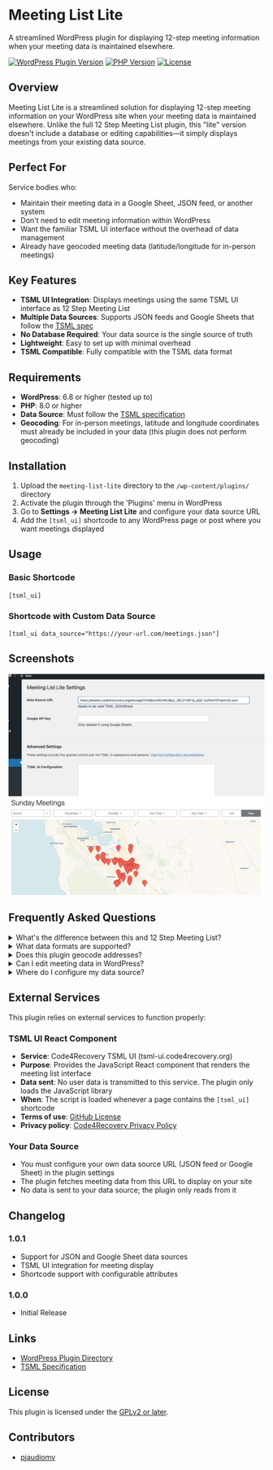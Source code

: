 # Meeting List Lite

A streamlined WordPress plugin for displaying 12-step meeting information when your meeting data is maintained elsewhere.

[![WordPress Plugin Version](https://img.shields.io/badge/WordPress-6.8%20tested-blue)](https://wordpress.org/plugins/meeting-list-lite/)
[![PHP Version](https://img.shields.io/badge/PHP-8.0%2B-purple)](https://www.php.net/)
[![License](https://img.shields.io/badge/license-GPLv2%2B-green)](http://www.gnu.org/licenses/gpl-2.0.html)

## Overview

Meeting List Lite is a streamlined solution for displaying 12-step meeting information on your WordPress site when your meeting data is maintained elsewhere. Unlike the full 12 Step Meeting List plugin, this "lite" version doesn't include a database or editing capabilities—it simply displays meetings from your existing data source.

## Perfect For

Service bodies who:
- Maintain their meeting data in a Google Sheet, JSON feed, or another system
- Don't need to edit meeting information within WordPress
- Want the familiar TSML UI interface without the overhead of data management
- Already have geocoded meeting data (latitude/longitude for in-person meetings)

## Key Features

- **TSML UI Integration**: Displays meetings using the same TSML UI interface as 12 Step Meeting List
- **Multiple Data Sources**: Supports JSON feeds and Google Sheets that follow the [TSML spec](https://github.com/code4recovery/spec)
- **No Database Required**: Your data source is the single source of truth
- **Lightweight**: Easy to set up with minimal overhead
- **TSML Compatible**: Fully compatible with the TSML data format

## Requirements

- **WordPress**: 6.8 or higher (tested up to)
- **PHP**: 8.0 or higher
- **Data Source**: Must follow the [TSML specification](https://github.com/code4recovery/spec)
- **Geocoding**: For in-person meetings, latitude and longitude coordinates must already be included in your data (this plugin does not perform geocoding)

## Installation

1. Upload the `meeting-list-lite` directory to the `/wp-content/plugins/` directory
2. Activate the plugin through the 'Plugins' menu in WordPress
3. Go to **Settings → Meeting List Lite** and configure your data source URL
4. Add the `[tsml_ui]` shortcode to any WordPress page or post where you want meetings displayed

## Usage

### Basic Shortcode
```
[tsml_ui]
```

### Shortcode with Custom Data Source
```
[tsml_ui data_source="https://your-url.com/meetings.json"]
```

## Screenshots

![Plugin Settings](assets/screenshot-1.png "Plugin Settings")
![Plugin Settings](assets/screenshot-2.png "Meeting map")

## Frequently Asked Questions

<details>
<summary>What's the difference between this and 12 Step Meeting List?</summary>

12 Step Meeting List is a full-featured plugin that stores meeting data in your WordPress database and includes editing capabilities, geocoding, and data management tools. Meeting List Lite is designed for service bodies who maintain their meeting data elsewhere and just need to display it on their WordPress site.
</details>

<details>
<summary>What data formats are supported?</summary>

The plugin supports JSON feeds and Google Sheets that conform to the [TSML specification](https://github.com/code4recovery/spec).
</details>

<details>
<summary>Does this plugin geocode addresses?</summary>

No. Your data source must already include latitude and longitude coordinates for in-person meetings. If you need geocoding, consider using the full 12 Step Meeting List plugin instead.
</details>

<details>
<summary>Can I edit meeting data in WordPress?</summary>

No. This is a display-only plugin. Your data source (JSON feed, Google Sheet, etc.) is the single source of truth. To edit meetings, update your external data source.
</details>

<details>
<summary>Where do I configure my data source?</summary>

Go to **Settings → Meeting List Lite** in your WordPress dashboard, or use the `data_source` attribute in your shortcode.
</details>

## External Services

This plugin relies on external services to function properly:

### TSML UI React Component

- **Service**: Code4Recovery TSML UI (tsml-ui.code4recovery.org)
- **Purpose**: Provides the JavaScript React component that renders the meeting list interface
- **Data sent**: No user data is transmitted to this service. The plugin only loads the JavaScript library
- **When**: The script is loaded whenever a page contains the `[tsml_ui]` shortcode
- **Terms of use**: [GitHub License](https://github.com/code4recovery/tsml-ui/blob/main/LICENSE)
- **Privacy policy**: [Code4Recovery Privacy Policy](https://code4recovery.org/privacy/)

### Your Data Source

- You must configure your own data source URL (JSON feed or Google Sheet) in the plugin settings
- The plugin fetches meeting data from this URL to display on your site
- No data is sent to your data source; the plugin only reads from it

## Changelog

### 1.0.1

- Support for JSON and Google Sheet data sources
- TSML UI integration for meeting display
- Shortcode support with configurable attributes

### 1.0.0

- Initial Release

## Links

- [WordPress Plugin Directory](https://wordpress.org/plugins/meeting-list-lite/)
- [TSML Specification](https://github.com/code4recovery/spec)

## License

This plugin is licensed under the [GPLv2 or later](http://www.gnu.org/licenses/gpl-2.0.html).

## Contributors

- [pjaudiomv](https://github.com/pjaudiomv)
